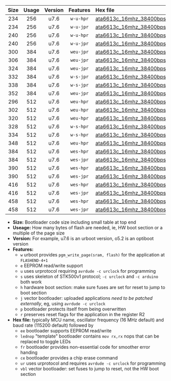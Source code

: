 |Size|Usage|Version|Features|Hex file|
|:-:|:-:|:-:|:-:|:--|
|234|256|u7.6|`w-u-hpr`|[ata6613c_16mhz_38400bps_ur.hex](https://raw.githubusercontent.com/stefanrueger/urboot/main//ata6613c_16mhz_38400bps_ur.hex)|
|234|256|u7.6|`w-u-jpr`|[ata6613c_16mhz_38400bps_ur_vbl.hex](https://raw.githubusercontent.com/stefanrueger/urboot/main//ata6613c_16mhz_38400bps_ur_vbl.hex)|
|240|256|u7.6|`w-u-hpr`|[ata6613c_16mhz_38400bps_lednop_ur.hex](https://raw.githubusercontent.com/stefanrueger/urboot/main//ata6613c_16mhz_38400bps_lednop_ur.hex)|
|240|256|u7.6|`w-u-jpr`|[ata6613c_16mhz_38400bps_lednop_ur_vbl.hex](https://raw.githubusercontent.com/stefanrueger/urboot/main//ata6613c_16mhz_38400bps_lednop_ur_vbl.hex)|
|300|384|u7.6|`weu-jpr`|[ata6613c_16mhz_38400bps_ee_ur_vbl.hex](https://raw.githubusercontent.com/stefanrueger/urboot/main//ata6613c_16mhz_38400bps_ee_ur_vbl.hex)|
|306|384|u7.6|`weu-jpr`|[ata6613c_16mhz_38400bps_ee_lednop_ur_vbl.hex](https://raw.githubusercontent.com/stefanrueger/urboot/main//ata6613c_16mhz_38400bps_ee_lednop_ur_vbl.hex)|
|324|384|u7.6|`weu-jpr`|[ata6613c_16mhz_38400bps_ee_lednop_fr_ur_vbl.hex](https://raw.githubusercontent.com/stefanrueger/urboot/main//ata6613c_16mhz_38400bps_ee_lednop_fr_ur_vbl.hex)|
|332|384|u7.6|`w-s-jpr`|[ata6613c_16mhz_38400bps_vbl.hex](https://raw.githubusercontent.com/stefanrueger/urboot/main//ata6613c_16mhz_38400bps_vbl.hex)|
|338|384|u7.6|`w-s-jpr`|[ata6613c_16mhz_38400bps_lednop_vbl.hex](https://raw.githubusercontent.com/stefanrueger/urboot/main//ata6613c_16mhz_38400bps_lednop_vbl.hex)|
|352|384|u7.6|`weu-jpr`|[ata6613c_16mhz_38400bps_ee_lednop_fr_ce_ur_vbl.hex](https://raw.githubusercontent.com/stefanrueger/urboot/main//ata6613c_16mhz_38400bps_ee_lednop_fr_ce_ur_vbl.hex)|
|296|512|u7.6|`weu-hpr`|[ata6613c_16mhz_38400bps_ee_ur.hex](https://raw.githubusercontent.com/stefanrueger/urboot/main//ata6613c_16mhz_38400bps_ee_ur.hex)|
|302|512|u7.6|`weu-hpr`|[ata6613c_16mhz_38400bps_ee_lednop_ur.hex](https://raw.githubusercontent.com/stefanrueger/urboot/main//ata6613c_16mhz_38400bps_ee_lednop_ur.hex)|
|320|512|u7.6|`weu-hpr`|[ata6613c_16mhz_38400bps_ee_lednop_fr_ur.hex](https://raw.githubusercontent.com/stefanrueger/urboot/main//ata6613c_16mhz_38400bps_ee_lednop_fr_ur.hex)|
|328|512|u7.6|`w-s-hpr`|[ata6613c_16mhz_38400bps.hex](https://raw.githubusercontent.com/stefanrueger/urboot/main//ata6613c_16mhz_38400bps.hex)|
|334|512|u7.6|`w-s-hpr`|[ata6613c_16mhz_38400bps_lednop.hex](https://raw.githubusercontent.com/stefanrueger/urboot/main//ata6613c_16mhz_38400bps_lednop.hex)|
|348|512|u7.6|`weu-hpr`|[ata6613c_16mhz_38400bps_ee_lednop_fr_ce_ur.hex](https://raw.githubusercontent.com/stefanrueger/urboot/main//ata6613c_16mhz_38400bps_ee_lednop_fr_ce_ur.hex)|
|384|512|u7.6|`wes-hpr`|[ata6613c_16mhz_38400bps_ee.hex](https://raw.githubusercontent.com/stefanrueger/urboot/main//ata6613c_16mhz_38400bps_ee.hex)|
|384|512|u7.6|`wes-jpr`|[ata6613c_16mhz_38400bps_ee_vbl.hex](https://raw.githubusercontent.com/stefanrueger/urboot/main//ata6613c_16mhz_38400bps_ee_vbl.hex)|
|390|512|u7.6|`wes-hpr`|[ata6613c_16mhz_38400bps_ee_lednop.hex](https://raw.githubusercontent.com/stefanrueger/urboot/main//ata6613c_16mhz_38400bps_ee_lednop.hex)|
|390|512|u7.6|`wes-jpr`|[ata6613c_16mhz_38400bps_ee_lednop_vbl.hex](https://raw.githubusercontent.com/stefanrueger/urboot/main//ata6613c_16mhz_38400bps_ee_lednop_vbl.hex)|
|416|512|u7.6|`wes-hpr`|[ata6613c_16mhz_38400bps_ee_lednop_fr.hex](https://raw.githubusercontent.com/stefanrueger/urboot/main//ata6613c_16mhz_38400bps_ee_lednop_fr.hex)|
|416|512|u7.6|`wes-jpr`|[ata6613c_16mhz_38400bps_ee_lednop_fr_vbl.hex](https://raw.githubusercontent.com/stefanrueger/urboot/main//ata6613c_16mhz_38400bps_ee_lednop_fr_vbl.hex)|
|458|512|u7.6|`wes-hpr`|[ata6613c_16mhz_38400bps_ee_lednop_fr_ce.hex](https://raw.githubusercontent.com/stefanrueger/urboot/main//ata6613c_16mhz_38400bps_ee_lednop_fr_ce.hex)|
|458|512|u7.6|`wes-jpr`|[ata6613c_16mhz_38400bps_ee_lednop_fr_ce_vbl.hex](https://raw.githubusercontent.com/stefanrueger/urboot/main//ata6613c_16mhz_38400bps_ee_lednop_fr_ce_vbl.hex)|

- **Size:** Bootloader code size including small table at top end
- **Useage:** How many bytes of flash are needed, ie, HW boot section or a multiple of the page size
- **Version:** For example, u7.6 is an urboot version, o5.2 is an optiboot version
- **Features:**
  + `w` urboot provides `pgm_write_page(sram, flash)` for the application at `FLASHEND-4+1`
  + `e` EEPROM read/write support
  + `u` uses urprotocol requiring `avrdude -c urclock` for programming
  + `s` uses skeleton of STK500v1 protocol; `-c urclock` and `-c arduino` both work
  + `h` hardware boot section: make sure fuses are set for reset to jump to boot section
  + `j` vector bootloader: uploaded applications *need to be patched externally*, eg, using `avrdude -c urclock`
  + `p` bootloader protects itself from being overwritten
  + `r` preserves reset flags for the application in the register R2
- **Hex file:** typically MCU name, oscillator frequency (16 MHz default) and baud rate (115200 default) followed by
  + `ee` bootloader supports EEPROM read/write
  + `lednop` "template" bootloader contains `mov rx,rx` nops that can be replaced to toggle LEDs
  + `fr` bootloader provides non-essential code for smoother error handing
  + `ce` bootloader provides a chip erase command
  + `ur` uses urprotocol and requires `avrdude -c urclock` for programming
  + `vbl` vector bootloader: set fuses to jump to reset, not the HW boot section

